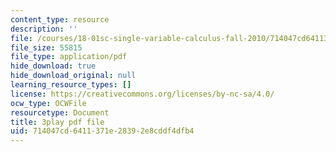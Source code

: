 ```yaml
---
content_type: resource
description: ''
file: /courses/18-01sc-single-variable-calculus-fall-2010/714047cd6411371e28392e8cddf4dfb4_MK_0QHbUnIA.pdf
file_size: 55815
file_type: application/pdf
hide_download: true
hide_download_original: null
learning_resource_types: []
license: https://creativecommons.org/licenses/by-nc-sa/4.0/
ocw_type: OCWFile
resourcetype: Document
title: 3play pdf file
uid: 714047cd-6411-371e-2839-2e8cddf4dfb4
---
```

